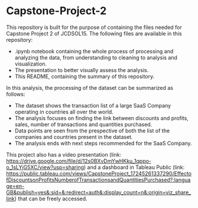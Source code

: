 # Capstone-Project-2

This repository is built for the purpose of containing the files needed for Capstone Project 2 of JCDSOL15.
The following files are available in this repository:
- .ipynb notebook containing the whole process of processing and analyzing the data, from understanding to cleaning to analysis and visualization.
- The presentation to better visually assess the analysis.
- This README, containing the summary of this repository.

In this analysis, the processing of the dataset can be summarized as follows:
- The dataset shows the transaction list of a large SaaS Company operating in countries all over the world.
- The analysis focuses on finding the link between discounts and profits, sales, number of transactions and quantities purchased.
- Data points are seen from the prespective of both the list of the companies and countries present in the dataset.
- The analysis ends with next steps recommended for the SaaS Company.

This project also has a video presentation (link: https://drive.google.com/file/d/12s0BXvDmYwHKku_1qppo-o_1sLYjG5XC/view?usp=sharing) and a dashboard in Tableau Public (link: https://public.tableau.com/views/CapstoneProject_17245261337290/EffectofDiscountsonProfitsNumberofTransactionsandQuantitiesPurchased?:language=en-GB&publish=yes&:sid=&:redirect=auth&:display_count=n&:origin=viz_share_link) that can be freely accessed.
